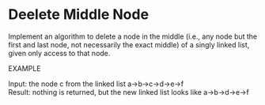 # Deelete Middle Node

Implement an algorithm to delete a node in the middle (i.e., any node but the first and last node, not necessarily the exact middle) of a singly linked list, given only access to that node.  
  
EXAMPLE  
  
Input: the node c from the linked list a->b->c->d->e->f  
Result: nothing is returned, but the new linked list looks like a->b->d->e->f  